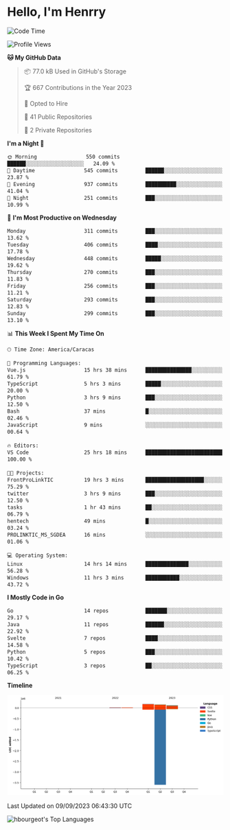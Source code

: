 # Hello, I'm Henrry

<!--START_SECTION:waka-->
![Code Time](http://img.shields.io/badge/Code%20Time-1%2C060%20hrs%2024%20mins-blue)

![Profile Views](http://img.shields.io/badge/Profile%20Views-0-blue)

**🐱 My GitHub Data** 

> 📦 77.0 kB Used in GitHub's Storage 
 > 
> 🏆 667 Contributions in the Year 2023
 > 
> 💼 Opted to Hire
 > 
> 📜 41 Public Repositories 
 > 
> 🔑 2 Private Repositories 
 > 
**I'm a Night 🦉** 

```text
🌞 Morning                550 commits         ██████░░░░░░░░░░░░░░░░░░░   24.09 % 
🌆 Daytime                545 commits         ██████░░░░░░░░░░░░░░░░░░░   23.87 % 
🌃 Evening                937 commits         ██████████░░░░░░░░░░░░░░░   41.04 % 
🌙 Night                  251 commits         ███░░░░░░░░░░░░░░░░░░░░░░   10.99 % 
```
📅 **I'm Most Productive on Wednesday** 

```text
Monday                   311 commits         ███░░░░░░░░░░░░░░░░░░░░░░   13.62 % 
Tuesday                  406 commits         ████░░░░░░░░░░░░░░░░░░░░░   17.78 % 
Wednesday                448 commits         █████░░░░░░░░░░░░░░░░░░░░   19.62 % 
Thursday                 270 commits         ███░░░░░░░░░░░░░░░░░░░░░░   11.83 % 
Friday                   256 commits         ███░░░░░░░░░░░░░░░░░░░░░░   11.21 % 
Saturday                 293 commits         ███░░░░░░░░░░░░░░░░░░░░░░   12.83 % 
Sunday                   299 commits         ███░░░░░░░░░░░░░░░░░░░░░░   13.10 % 
```


📊 **This Week I Spent My Time On** 

```text
🕑︎ Time Zone: America/Caracas

💬 Programming Languages: 
Vue.js                   15 hrs 38 mins      ███████████████░░░░░░░░░░   61.79 % 
TypeScript               5 hrs 3 mins        █████░░░░░░░░░░░░░░░░░░░░   20.00 % 
Python                   3 hrs 9 mins        ███░░░░░░░░░░░░░░░░░░░░░░   12.50 % 
Bash                     37 mins             █░░░░░░░░░░░░░░░░░░░░░░░░   02.46 % 
JavaScript               9 mins              ░░░░░░░░░░░░░░░░░░░░░░░░░   00.64 % 

🔥 Editors: 
VS Code                  25 hrs 18 mins      █████████████████████████   100.00 % 

🐱‍💻 Projects: 
FrontProLinkTIC          19 hrs 3 mins       ███████████████████░░░░░░   75.29 % 
twitter                  3 hrs 9 mins        ███░░░░░░░░░░░░░░░░░░░░░░   12.50 % 
tasks                    1 hr 43 mins        ██░░░░░░░░░░░░░░░░░░░░░░░   06.79 % 
hentech                  49 mins             █░░░░░░░░░░░░░░░░░░░░░░░░   03.24 % 
PROLINKTIC_MS_SGDEA      16 mins             ░░░░░░░░░░░░░░░░░░░░░░░░░   01.06 % 

💻 Operating System: 
Linux                    14 hrs 14 mins      ██████████████░░░░░░░░░░░   56.28 % 
Windows                  11 hrs 3 mins       ███████████░░░░░░░░░░░░░░   43.72 % 
```

**I Mostly Code in Go** 

```text
Go                       14 repos            ███████░░░░░░░░░░░░░░░░░░   29.17 % 
Java                     11 repos            ██████░░░░░░░░░░░░░░░░░░░   22.92 % 
Svelte                   7 repos             ████░░░░░░░░░░░░░░░░░░░░░   14.58 % 
Python                   5 repos             ███░░░░░░░░░░░░░░░░░░░░░░   10.42 % 
TypeScript               3 repos             ██░░░░░░░░░░░░░░░░░░░░░░░   06.25 % 
```



**Timeline**

![Lines of Code chart](https://raw.githubusercontent.com/hbourgeot/hbourgeot/main/assets/bar_graph.png)


 Last Updated on 09/09/2023 06:43:30 UTC
<!--END_SECTION:waka-->

![hbourgeot's Top Languages](https://github-readme-stats.vercel.app/api/top-langs/?username=hbourgeot&theme=transparent&show_icons=true&hide_border=false&layout=donut&hide=css,html)
